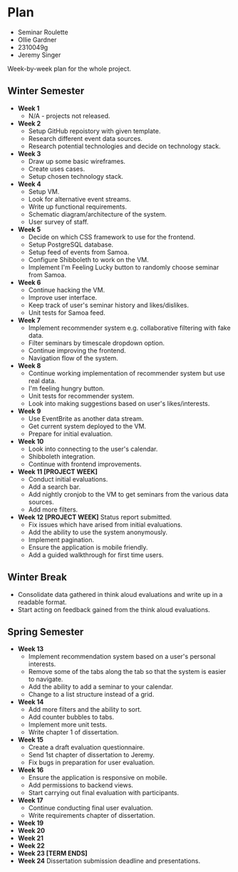 # Plan

- Seminar Roulette
- Ollie Gardner
- 2310049g
- Jeremy Singer

Week-by-week plan for the whole project.

## Winter Semester

- **Week 1**
  - N/A - projects not released.
- **Week 2**
  - Setup GitHub repoistory with given template.
  - Research different event data sources.
  - Research potential technologies and decide on technology stack.
- **Week 3**
  - Draw up some basic wireframes.
  - Create uses cases.
  - Setup chosen technology stack.
- **Week 4**
  - Setup VM.
  - Look for alternative event streams.
  - Write up functional requirements.
  - Schematic diagram/architecture of the system.
  - User survey of staff.
- **Week 5**
  - Decide on which CSS framework to use for the frontend.
  - Setup PostgreSQL database.
  - Setup feed of events from Samoa.
  - Configure Shibboleth to work on the VM.
  - Implement I'm Feeling Lucky button to randomly choose seminar from Samoa.
- **Week 6**
  - Continue hacking the VM.
  - Improve user interface.
  - Keep track of user's seminar history and likes/dislikes.
  - Unit tests for Samoa feed.
- **Week 7**
  - Implement recommender system e.g. collaborative filtering with fake data.
  - Filter seminars by timescale dropdown option.
  - Continue improving the frontend.
  - Navigation flow of the system.
- **Week 8**
  - Continue working implementation of recommender system but use real data.
  - I'm feeling hungry button.
  - Unit tests for recommender system.
  - Look into making suggestions based on user's likes/interests.
- **Week 9**
  - Use EventBrite as another data stream.
  - Get current system deployed to the VM.
  - Prepare for initial evaluation.
- **Week 10**
  - Look into connecting to the user's calendar.
  - Shibboleth integration.
  - Continue with frontend improvements.
- **Week 11 [PROJECT WEEK]**
  - Conduct initial evaluations.
  - Add a search bar.
  - Add nightly cronjob to the VM to get seminars from the various data sources.
  - Add more filters.
- **Week 12 [PROJECT WEEK]** Status report submitted.
  - Fix issues which have arised from initial evaluations.
  - Add the ability to use the system anonymously.
  - Implement pagination.
  - Ensure the application is mobile friendly.
  - Add a guided walkthrough for first time users.

## Winter Break

- Consolidate data gathered in think aloud evaluations and write up in a readable format.
- Start acting on feedback gained from the think aloud evaluations.

## Spring Semester

- **Week 13**
  - Implement recommendation system based on a user's personal interests.
  - Remove some of the tabs along the tab so that the system is easier to navigate.
  - Add the ability to add a seminar to your calendar.
  - Change to a list structure instead of a grid.
- **Week 14**
  - Add more filters and the ability to sort.
  - Add counter bubbles to tabs.
  - Implement more unit tests.
  - Write chapter 1 of dissertation.
- **Week 15**
  - Create a draft evaluation questionnaire.
  - Send 1st chapter of dissertation to Jeremy.
  - Fix bugs in preparation for user evaluation.
- **Week 16**
  - Ensure the application is responsive on mobile.
  - Add permissions to backend views.
  - Start carrying out final evaluation with participants.
- **Week 17**
  - Continue conducting final user evaluation.
  - Write requirements chapter of dissertation.
- **Week 19**
- **Week 20**
- **Week 21**
- **Week 22**
- **Week 23 [TERM ENDS]**
- **Week 24** Dissertation submission deadline and presentations.
